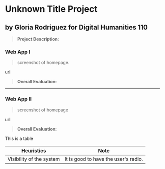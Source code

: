 # Unknown Title Project
## by Gloria Rodriguez for Digital Humanities 110
> **Project Description:**

### Web App I
> screenshot of homepage.

url

> **Overall Evaluation:**

---
### Web App II
> screenshot of homepage

url

> **Overall Evaluation:**

This is a table

| Heuristics | Note |
| ---------- | ---| 
| Visibility of the system | It is good to have the user's radio. | 
